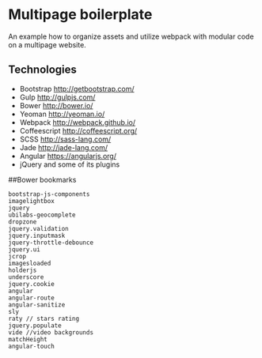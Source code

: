 # Multipage boilerplate

An example how to organize assets and utilize webpack with modular code on a multipage website.

## Technologies

- Bootstrap http://getbootstrap.com/
- Gulp http://gulpjs.com/
- Bower http://bower.io/
- Yeoman http://yeoman.io/
- Webpack http://webpack.github.io/
- Coffeescript http://coffeescript.org/
- SCSS http://sass-lang.com/
- Jade http://jade-lang.com/
- Angular https://angularjs.org/
- jQuery and some of its plugins


##Bower bookmarks
```
bootstrap-js-components
imagelightbox
jquery
ubilabs-geocomplete
dropzone
jquery.validation
jquery.inputmask
jquery-throttle-debounce
jquery.ui
jcrop
imagesloaded
holderjs
underscore
jquery.cookie
angular
angular-route
angular-sanitize
sly
raty // stars rating
jquery.populate
vide //video backgrounds
matchHeight
angular-touch
```
